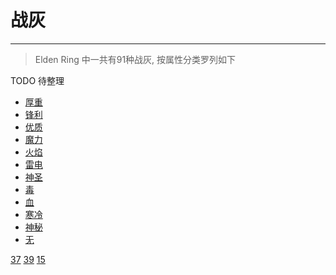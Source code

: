 # 战灰

---

> Elden Ring 中一共有91种战灰, 按属性分类罗列如下

TODO 待整理

- [厚重](/game/EldenRing/AshesOfWar/厚重/README.md#厚重属性战灰)
- [锋利](/game/EldenRing/AshesOfWar/锋利/README.md#锋利属性战灰)
- [优质](/game/EldenRing/AshesOfWar/优质/README.md#优质属性战灰)
- [魔力](/game/EldenRing/AshesOfWar/魔力/README.md#魔力属性战灰)
- [火焰](/game/EldenRing/AshesOfWar/火焰/README.md#火焰属性战灰)
- [雷电](/game/EldenRing/AshesOfWar/雷电/README.md#雷电属性战灰)
- [神圣](/game/EldenRing/AshesOfWar/神圣/README.md#神圣属性战灰)
- [毒](/game/EldenRing/AshesOfWar/毒/README.md#毒属性战灰)
- [血](/game/EldenRing/AshesOfWar/血/README.md#血属性战灰)
- [寒冷](/game/EldenRing/AshesOfWar/寒冷/README.md#寒冷属性战灰)
- [神秘](/game/EldenRing/AshesOfWar/神秘/README.md#神秘属性战灰)
- [无](/game/EldenRing/AshesOfWar/无/README.md#无属性战灰)

[37](https://i0.hdslb.com/bfs/article/d005489fd2b7d5213041247ba22ea3b2b2d056f7.jpg@942w_2003h_progressive.webp)
[39](https://i0.hdslb.com/bfs/article/5e2cb91305455b2b337c5b04444c4d69edd1c4a0.jpg@942w_2007h_progressive.webp)
[15](https://i0.hdslb.com/bfs/article/f2a6c77cecbdf9a9241824e6b325af9f3c97b6d8.jpg@942w_884h_progressive.webp)

